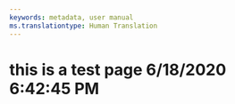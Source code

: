 ```yaml
---
keywords: metadata, user manual
ms.translationtype: Human Translation
---
```

# this is a test page 6/18/2020 6:42:45 PM